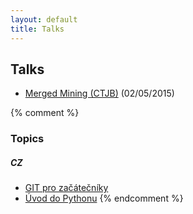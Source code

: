 ```yaml
---
layout: default
title: Talks
---
```


## Talks

* [Merged Mining (CTJB)](2015/merged-mining-ctjb.html) (02/05/2015)


{% comment %}
### Topics

##### CZ

* [GIT pro začátečníky](git-pro-zacatecniky-cz.html)
* [Úvod do Pythonu](uvod-do-pytonu-cz.html)
{% endcomment %}

